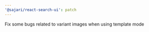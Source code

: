 ```yaml
---
'@sajari/react-search-ui': patch
---
```


Fix some bugs related to variant images when using template mode
